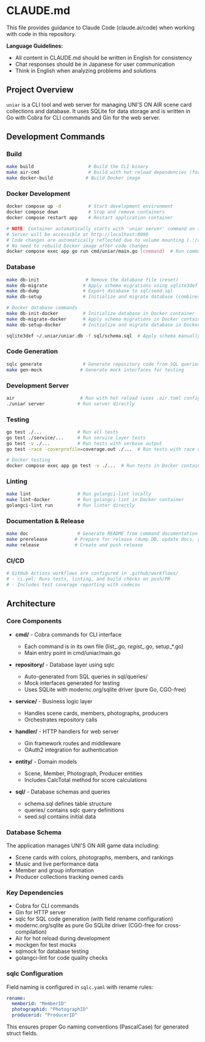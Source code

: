 # CLAUDE.md

This file provides guidance to Claude Code (claude.ai/code) when working with code in this repository.

**Language Guidelines:**

- All content in CLAUDE.md should be written in English for consistency
- Chat responses should be in Japanese for user communication
- Think in English when analyzing problems and solutions

## Project Overview

`uniar` is a CLI tool and web server for managing UNI'S ON AIR scene card collections and database. It uses SQLite for data storage and is written in Go with Cobra for CLI commands and Gin for the web server.

## Development Commands

### Build
```bash
make build                    # Build the CLI binary
make air-cmd                  # Build with hot reload dependencies (for development)
make docker-build            # Build Docker image
```

### Docker Development
```bash
docker compose up -d          # Start development environment
docker compose down           # Stop and remove containers
docker compose restart app    # Restart application container

# NOTE: Container automatically starts with 'uniar server' command on startup
# Server will be accessible at http://localhost:8090
# Code changes are automatically reflected due to volume mounting (.:/app)
# No need to rebuild Docker image after code changes
docker compose exec app go run cmd/uniar/main.go [command]  # Run commands in container
```

### Database
```bash
make db-init                 # Remove the database file (reset)
make db-migrate             # Apply schema migrations using sqlite3def
make db-dump                # Export database to sql/seed.sql
make db-setup               # Initialize and migrate database (combines db-init + db-migrate)

# Docker database commands
make db-init-docker         # Initialize database in Docker container
make db-migrate-docker      # Apply schema migrations in Docker container
make db-setup-docker        # Initialize and migrate database in Docker container

sqlite3def ~/.uniar/uniar.db -f sql/schema.sql  # Apply schema manually
```

### Code Generation
```bash
sqlc generate               # Generate repository code from SQL queries
make gen-mock              # Generate mock interfaces for testing
```

### Development Server
```bash
air                        # Run with hot reload (uses .air.toml config)
./uniar server            # Run server directly
```

### Testing
```bash
go test ./...             # Run all tests
go test ./service/...     # Run service layer tests
go test -v ./...          # Run tests with verbose output
go test -race -coverprofile=coverage.out ./...  # Run tests with race detection and coverage

# Docker testing
docker compose exec app go test -v ./...  # Run tests in Docker container
```

### Linting
```bash
make lint                 # Run golangci-lint locally
make lint-docker          # Run golangci-lint in Docker container
golangci-lint run         # Run linter directly
```

### Documentation & Release
```bash
make doc                  # Generate README from command documentation
make prerelease          # Prepare for release (dump DB, update docs, generate changelog)
make release             # Create and push release
```

### CI/CD
```bash
# GitHub Actions workflows are configured in .github/workflows/
# - ci.yml: Runs tests, linting, and build checks on push/PR
# - Includes test coverage reporting with codecov
```

## Architecture

### Core Components

- **cmd/** - Cobra commands for CLI interface
  - Each command is in its own file (list_*.go, regist_*.go, setup_*.go)
  - Main entry point in cmd/uniar/main.go

- **repository/** - Database layer using sqlc
  - Auto-generated from SQL queries in sql/queries/
  - Mock interfaces generated for testing
  - Uses SQLite with modernc.org/sqlite driver (pure Go, CGO-free)

- **service/** - Business logic layer
  - Handles scene cards, members, photographs, producers
  - Orchestrates repository calls

- **handler/** - HTTP handlers for web server
  - Gin framework routes and middleware
  - OAuth2 integration for authentication

- **entity/** - Domain models
  - Scene, Member, Photograph, Producer entities
  - Includes CalcTotal method for score calculations

- **sql/** - Database schemas and queries
  - schema.sql defines table structure
  - queries/ contains sqlc query definitions
  - seed.sql contains initial data

### Database Schema

The application manages UNI'S ON AIR game data including:
- Scene cards with colors, photographs, members, and rankings
- Music and live performance data
- Member and group information
- Producer collections tracking owned cards

### Key Dependencies

- Cobra for CLI commands
- Gin for HTTP server
- sqlc for SQL code generation (with field rename configuration)
- modernc.org/sqlite as pure Go SQLite driver (CGO-free for cross-compilation)
- Air for hot reload during development
- mockgen for test mocks
- sqlmock for database testing
- golangci-lint for code quality checks

### sqlc Configuration

Field naming is configured in `sqlc.yaml` with rename rules:
```yaml
rename:
  memberid: "MemberID"
  photographid: "PhotographID"
  producerid: "ProducerID"
```

This ensures proper Go naming conventions (PascalCase) for generated struct fields.